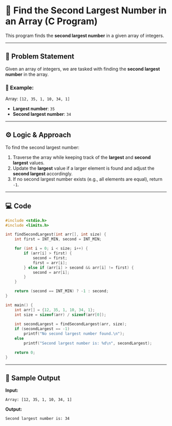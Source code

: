 # 🔢 Find the Second Largest Number in an Array (C Program)

This program finds the **second largest number** in a given array of integers.

---

## 🧠 Problem Statement

Given an array of integers, we are tasked with finding the **second largest number** in the array.

### 🧾 Example:
Array: `[12, 35, 1, 10, 34, 1]`

- **Largest number**: `35`
- **Second largest number**: `34`

---

## ⚙️ Logic & Approach

To find the second largest number:
1. Traverse the array while keeping track of the **largest** and **second largest** values.
2. Update the **largest** value if a larger element is found and adjust the **second largest** accordingly.
3. If no second largest number exists (e.g., all elements are equal), return `-1`.

---

## 💻 Code

```c
#include <stdio.h>
#include <limits.h>

int findSecondLargest(int arr[], int size) {
    int first = INT_MIN, second = INT_MIN;

    for (int i = 0; i < size; i++) {
        if (arr[i] > first) {
            second = first;
            first = arr[i];
        } else if (arr[i] > second && arr[i] != first) {
            second = arr[i];
        }
    }

    return (second == INT_MIN) ? -1 : second;
}

int main() {
    int arr[] = {12, 35, 1, 10, 34, 1};
    int size = sizeof(arr) / sizeof(arr[0]);
    
    int secondLargest = findSecondLargest(arr, size);
    if (secondLargest == -1)
        printf("No second largest number found.\n");
    else
        printf("Second largest number is: %d\n", secondLargest);

    return 0;
}
```

---
## 🧪 Sample Output
**Input:**

```
Array: [12, 35, 1, 10, 34, 1]
```

**Output:**

```
Second largest number is: 34
```
